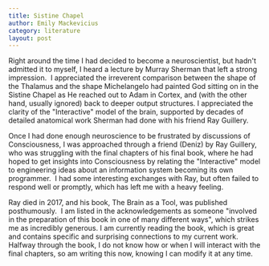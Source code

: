 ```yaml
---
title: Sistine Chapel
author: Emily Mackevicius
category: literature
layout: post
---
```

Right around the time I had decided to become a neuroscientist, but hadn't admitted it to myself, I heard a lecture by Murray Sherman that left a strong impression.  I appreciated the irreverent comparison between the shape of the Thalamus and the shape Michelangelo had painted God sitting on in the Sistine Chapel as He reached out to Adam in Cortex, and (with the other hand, usually ignored) back to deeper output structures.  I appreciated the clarity of the "Interactive" model of the brain, supported by decades of detailed anatomical work Sherman had done with his friend Ray Guillery.  

Once I had done enough neuroscience to be frustrated by discussions of Consciousness, I was approached through a friend (Deniz) by Ray Guillery, who was struggling with the final chapters of his final book, where he had hoped to get insights into Consciousness by relating the "Interactive" model to engineering ideas about an information system becoming its own programmer.  I had some interesting exchanges with Ray, but often failed to respond well or promptly, which has left me with a heavy feeling. 

Ray died in 2017, and his book, The Brain as a Tool, was published posthumously.  I am listed in the acknowledgements as someone "involved in the preparation of this book in one of many different ways", which strikes me as incredibly generous. I am currently reading the book, which is great and contains specific and surprising connections to my current work.  Halfway through the book, I do not know how or when I will interact with the final chapters, so am writing this now, knowing I can modify it at any time. 

